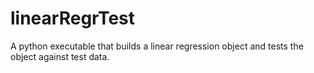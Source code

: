 # linearRegrTest
A python executable that builds a linear regression object and tests the object against test data.
